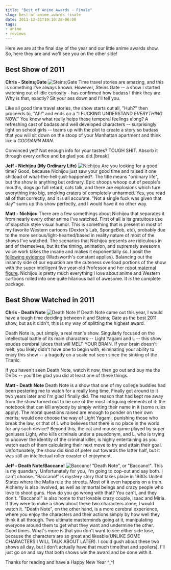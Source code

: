 ```yaml
---
title: "Best of Anime Awards - Finale"
slug: best-of-anime-awards-finale
date: 2011-12-31T19:10:28-06:00
tags:
- anime
- reviews
---
```

Here we are at the final day of the year and our little anime awards show. So, here they are and we'll see you on the other side!

## Best Show of 2011
**Chris - Steins;Gate**
![](http://images.dxprog.com/blog/2011_reviews_steins_gate.jpg "Steins;Gate")
Time travel stories are amazing, and this is something I've always known.  However, Steins Gate -- a show I started watching out of idle curiosity - has confirmed how badass I think they are.  Why is that, exactly?  Sit your ass down and I'll tell you.  

Like all good time travel stories, the show starts out all, "Huh?" then proceeds to, "Ah!" and ends on a "I FUCKING UNDERSTAND _EVERYTHING_ NOW."  You know what really helps these temporal feelings along?  A refreshing cast of badass and well developed characters -- surprisingly light on school girls -- teams up with the plot to create a story so badass that you will sit down on the stoop of your Manhattan apartment and think like a _GODDAMN MAN_.
 
Convinced yet?  Not enough info for your tastes?  TOUGH SHIT.  Absorb it through every orifice and be glad you did.[break]

**Jeff - Nichijou (My Ordinary Life)**
![](http://images.dxprog.com/blog/2011_reviews_nichijou.jpg "Nichijou")
Are you looking for a good time? Good, because Nichijou just saw your good time and raised it one shitload of what-the-hell-just-happened?. The title means "ordinary life", but the show is anything but ordinary. Epic shoops whoop out of people's mouths, dogs go full retard, cats talk, and there are explosions which turn everything into big, smoking craters of completely unharmed. Yes, you read all of that correctly, and it is all accurate. "Not a single fuck was given that day" sums up this show perfectly, and I would have it no other way.

**Matt - Nichijou**
There are a few somethings about Nichijou that separates it from nearly every other anime I've watched. First of all is its gratuitous use of slapstick style visual humor. This is something that is present in most of my favorite Western cartoons (Dexter's Lab, SpongeBob, etc), probably due to the more serious/light-hearted/based in reality nature of most of the shows I've watched. The scenarios that Nichijou presents are ridiculous in and of themselves, but its the timing, animation, and supremely awesome voice work takes the insane and makes it exponentially so. I posit the [following evidence](http://www.youtube.com/watch?v=teFFokJZ8go) (Wadsworth's constant applies). Balancing out the insanity side of our equation are the cuteness overload portions of the show with the super intelligent five year-old Professor and her [robot maternal figure](http://www.youtube.com/watch?v=FqqGgSe6qfI). Nichijou is pretty much everything I love about anime and Western cartoons rolled into one quite hilarious ball of awesome. It _is_ the complete package.

## Best Show Watched in 2011
**Chris - Death Note**
![](http://images.dxprog.com/blog/2011_reviews_death_note.jpg "Death Note")
If Death Note came out this year, I would have a tough time deciding between it and Steins; Gate as the best 2011 show, but as it didn't, this is my way of splitting the highest award.

Death Note is, put simply, a real man's show.  Singularly focused on the intellectual battle of its main characters -- Light Yagami and L -- this show exudes cerebral juices that will MELT YOUR BRAIN.  If your brain doesn't melt, you likely didn't have one to begin with, eliminating your ability to enjoy this show -- a tragedy on a scale not seen since the sinking of the Titanic.

If you haven't seen Death Note, watch it now, then go out and buy me the DVDs -- you'll be glad you did at least one of these things.

**Matt - Death Note**
Death Note is a show that one of my college buddies had been pestering me to watch for a really long time. Finally got around to it two years later and I'm glad I finally did. The reason that had kept me away from the show turned out to be one of the most intriguing elements of it: the notebook that can kill anybody by simply writing their name in it (some rules apply). The moral questions raised are enough to ponder on their own merits; would one choose the way of Light Yagami, punishing those who break the law, or that of L who believes that there is no place in the world for any such device? Beyond this, the cat and mouse game played by super geniuses Light, who kills criminals under a psuedonym, and L, who is trying to uncover the identity of the criminal killer, is highly entertaining as you watch each of them calculating their next move to try and attain their goal. Unfortunately, the show did kind of peter out towards the latter half, but it was still an intellectual roller coaster of enjoyment.

**Jeff - Death Note/Baccano!**
![](http://images.dxprog.com/blog/2011_reviews_baccano.jpg "Baccano!")
"Death Note", or "Baccano!". This is my quandary. Unfortunately for you, I'm going to cop-out and say both. I can't choose. "Baccano!" is mystery story that takes place in 1930s United States where the Mafia rule the streets. Most of it even happens on a train. Alchemy is also involved, as well as immortal beings and crazy people who love to shoot guns. How do you go wrong with that? You can't, and they don't. "Baccano!" is also home to that lovable crazy couple, Isaac and Miria. If they were to make a show about these two characters alone, I would watch it.
"Death Note", on the other hand, is a more cerebral experience, where you enjoy the characters and their actions simply by how well they think it all through. Two ultimate masterminds going at it, manipulating everyone around them to get what they want and undermine the other. Good times. What's more is that you don't want to see either side lose, because the characters are so great and likeable(UNLIKE SOME CHARACTERS I WILL TALK ABOUT LATER).
I could gush about these two shows all day, but I don't actually have that much time(that and spoilers). I'll just go on and say that both shows win the award and be done with it.

Thanks for reading and have a Happy New Year ^_^!

